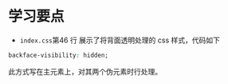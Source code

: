 # 学习要点
- `index.css`第46 行 展示了将背面透明处理的 css 样式，代码如下
```css
backface-visibility: hidden;
```
此方式写在主元素上，对其两个伪元素时行处理。
